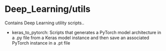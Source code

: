 # Deep_Learning/utils
Contains Deep Learning utility scripts..

- keras_to_pytorch: Scripts that generates a PyTorch model architecture in a .py file
from a Keras model instance and then save an associated PyTorch instance in a .pt file
